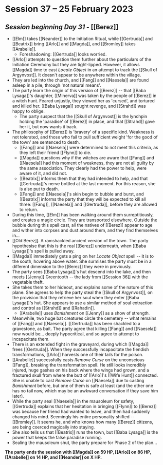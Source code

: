 # Session 37 – 25 February 2023

## *Session beginning Day 31* - [[Berez]]

- [[Elm]] takes [[Neander]] to the Initiation Ritual, while [[Gertruda]] and [[Beatrix]] bring [[Arlo]] and [[Magda]], and [[Bromley]] takes [[Arabelle]].
	- Foreshadowing: [[Gertruda]] looks worried.
- [[Arlo]] attempts to question them further about the particulars of the Initiation Ceremony but they are tight-lipped. However, it allows [[Magda]] time to cast *Locate Object* in an attempt to track the [[Skull of Argynvost]]. It doesn't appear to be anywhere within the village.
- They are led into the church, and [[Fang]] and [[Naesela]] are found asleep in a pile, through 'not natural means'.
- The party learn the origin of this version of [[Berez]] -- that [[Baba Lysaga]]'s daughter, [[Minerva]] was taken by the people of [[Berez]] in a witch hunt. Feared unjustly, they viewed her as 'cursed', and tortured and killed her. [[Baba Lysaga]] sought revenge, and [[Strahd]] was happy to oblige.
	- The party suspect that the [[Skull of Argynvost]] is the lynchpin holding the 'paradise' of [[Berez]] in place, and that [[Strahd]] gave her it, but now wants it back.
- The philosophy of [[Berez]] is 'bravery' of a specific kind. Weakness is not tolerated, and those who fail to pull sufficient weight 'for the good of the town' are sentenced to death. 
	- [[Fang]] and [[Naesela]] were determined to not meet this criteria, as they left their friend [[Flynn]] to die.
	- [[Magda]] questions why if the witches are aware that [[Fang]] and [[Naesela]] had this moment of weakness, they are not all guilty by the same association. They clearly had the power to help, were aware of it, and did not.
	- [[Beatrix]] informs them that they had intended to help, and that [[Gertruda]]'s nerve bottled at the last moment. For this reason, she is also put to death.
	- [[Fang]] and [[Naesela]]'s skin begin to bubble and burst, and [[Beatrix]] informs the party that they will be expected to kill all three: [[Fang]], [[Naesela]] and [[Gertruda]], before they are allowed to return.
- During this time, [[Elm]] has been walking around them surreptitiously, and creates a magic circle. They are transported elsewhere. Outside the bubble during this spell cast, all the natives of [[Berez]] appear to age and wither into corpses and dust around them, and they find themselves in...
- [[Old Berez]]. A ramshackled ancient version of the town. The party hypothesise that this is the real [[Berez]] underneath, when [[Baba Lysaga]]'s spell is pulled away.
- [[Magda]] immediately gets a ping on her *Locate Object* spell -- it is to the south, hovering above water. She surmises the party must be in a different dimension to the [[Berez]] they were in previously.
- The party sees [[Baba Lysaga]]'s hut descend into the lake, and then meets [[Jenny]] Greentooth -- the lady from [[Session 36]] with the vegetable theft. 
- She takes them to her hideout, and explains some of the nature of this plane. She agrees to help the party steal the [[Skull of Argynvost]], on the provision that they retrieve her soul when they enter [[Baba Lysaga]]'s hut. She appears to use a similar method of soul extraction and control as [[Strahd]] and [[Rahadin]].
	- [[Arabelle]] uses *Banishment* on [[Jenny]] as a show of strength.
- Meanwhile, two huge bat creatures circle the cemetery -- what remains of [[Fang]] and [[Naesela]]. [[Gertruda]] has been shackled to a gravestone, as bait. The party agree that killing [[Fang]] and [[Naesela]] now would be... deeply hypocritical, and so agree to attempt to incapacitate them.
- There is an extended fight in the graveyard, during which [[Magda]] frees [[Gertruda]]. When they successfully incapacitate the fiendish transformations, [[Arlo]] harvests one of their tails for the poison.
- [[Arabelle]] successfully casts *Remove Curse* on the unconscious [[Fang]], breaking the transformation spell. He still looks incredibly injured, huge gashes on his back where the wings had grown, and a fractured skull from where the butt of [[Arlo]]'s [[Wife Hunt]] connected. She is unable to cast *Remove Curse* on [[Naesela]] due to casting *Banishment* before, but one of them is safe at least (and the other one has no tail now, which may be an awkward conversation if they save him later).
- While the party seal [[Naesela]] in the mausoleum for safety, [[Gertruda]] explains that her hesitation in bringing [[Flynn]] to [[Berez]] was because her friend had wanted to leave, and then had suddenly changed his mind. Seemingly his entire personality shifted -- [[Bromley]]. It seems he, and who knows how many [[Berez]] citizens, are being coerced magically into staying.
- She also tells us that [[Beatrix]] runs the town, but [[Baba Lysaga]] is the power that keeps the false paradise running.
- Sealing the mausoleum shut, the party prepare for Phase 2 of the plan...

**The party ends the session with [[Magda]] on 59 HP, [[Arlo]] on 86 HP, [[Arabelle]] on 14 HP, and [[Neander]] on X HP.**